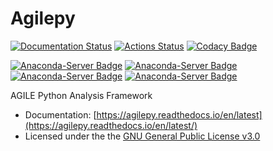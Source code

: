 # Agilepy

[![Documentation Status](https://readthedocs.org/projects/agilepy/badge/?version=latest)](https://agilepy.readthedocs.io/en/latest/?badge=latest)
[![Actions Status](https://github.com/AGILESCIENCE/Agilepy/workflows/CI/CD/badge.svg)](https://github.com/AGILESCIENCE/Agilepy/actions)
[![Codacy Badge](https://api.codacy.com/project/badge/Grade/1729ff523c6546188e94006ef0c8c594)](https://www.codacy.com/gh/AGILESCIENCE/Agilepy?utm_source=github.com&amp;utm_medium=referral&amp;utm_content=AGILESCIENCE/Agilepy&amp;utm_campaign=Badge_Grade)

[![Anaconda-Server Badge](https://anaconda.org/addis.inaf/agilepy/badges/installer/conda.svg)](https://conda.anaconda.org/addis.inaf)
[![Anaconda-Server Badge](https://anaconda.org/addis.inaf/agilepy/badges/version.svg)](https://anaconda.org/addis.inaf/agilepy)
[![Anaconda-Server Badge](https://anaconda.org/addis.inaf/agilepy/badges/latest_release_date.svg)](https://anaconda.org/addis.inaf/agilepy)
[![Anaconda-Server Badge](https://anaconda.org/addis.inaf/agilepy/badges/platforms.svg)](https://anaconda.org/addis.inaf/agilepy)

AGILE Python Analysis Framework
  * Documentation: [https://agilepy.readthedocs.io/en/latest](https://agilepy.readthedocs.io/en/latest/)
  * Licensed under the the [GNU General Public License v3.0](https://github.com/AGILESCIENCE/Agilepy/blob/master/LICENSE)

